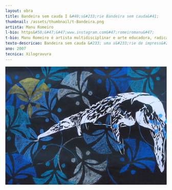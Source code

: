```yaml
---
layout: obra
title: Bandeira sem cauda I &#40;s&#233;rie Bandeira sem cauda&#41;
thumbnail: /assets/thumbnail/t-Bandeira.png
artista: Manu Romeiro
l-bio: https&#58;&#47;&#47;www.instagram.com&#47;romeiromanu&#47;
t-bio: Manu Romeiro é artista multidisciplinar e arte educadora, radicada entre Portugal e Brasil. Através de diversas linguagens artísticas busca tocar as expressões do ser humano, cidade, natureza, num processo de encontro e partilha com o outro, com a sociedade e com o ambiente que a rodeia. <br>Finalizou o mestrado na área da pintura, pela Faculdade de Belas Artes da Universidade de Lisboa, bacharel e licenciatura pela Faculdade de Artes Visuais da UNICAMP, estudou Cenografia e Figurino na SP Escola de Teatro e foi artista pesquisadora do ateliê coletivo de gravura do Sesc Pompéia. <br>Exp&#245;e o seu trabalho pelo Brasil, Portugal, Estônia, Itália, Camboja e Coreia do Sul, participa de residências artísticas nacionais e internacionais e realiza a intervenção de desenho Retrato Falado desde 2014 por diversas regiões do Brasil e Portugal.Foi artista residente e membro do núcleo gestor do espaço coletivo Condomínio Cultural, co&#45;criou a sessão de modelo vivo “Desenho Vivo” na casa Jã, atuou como professora em escolas, colégios e ateliês públicos, colaborou como cenógrafa e figurinista para grupos de dança, teatro e cinema, entre outros. Atualmente é membro da Estamos a Pensar – Associação Cultural &#40;Oeiras&#41; pela qual atua como artista visual, colabora como cenógrafa para teatro e organiza coletivamente festivais de arte em Portugal. Tem colaborado voluntariamente para o Ciclo Selvagem de estudos para a transcri&#231;&#227;o de seu material.
texto-descricao: Bandeira sem cauda &#233; uma s&#233;rie de impress&#245;es xilográficas de um Tamanduá Bandeira sem a sua bela calda, isto &#233;, amputado, machucado, exposto com a “bunda de fora”.  <br>Em Bandeira sem cauda I, há em stancil a repeti&#231;&#227;o de formas que se assemelham a estampas de papel de parede europeus, que se sobrep&#245;em à imagem rústica do tamanduá machucado, animal que representa tamb&#233;m todo o seu habitat natural, principalmente o Cerrado, em diálogo com quest&#245;es referentes ao Distrito Federal. <br>Assim, nessa s&#233;rie, cada de gravura explora o tema de maneira diferente e cont&#233;m narrativas onde convivem simultaneamente beleza e escassez, vida e morte, natureza, coloniza&#231;&#227;o, cultura, pol&#237;tica e território.
ano: 2007
tecnica: Xilogravura
---
```


<img src="/assets/obras/Bandeira.jpeg" alt="Bandeira sem cauda I (série Bandeira sem cauda)" class="img-fluid d-block">
